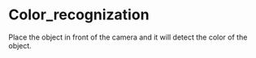 # Color_recognization
Place the object in front of the camera and it will detect the color of the object.
